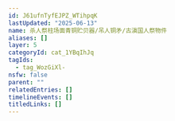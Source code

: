```yaml
---
id: J61ufnTyfEJPZ_WTihpqK
lastUpdated: "2025-06-13"
name: 杀人祭柱场面青铜贮贝器/吊人铜矛/古滇国人祭物件
aliases: []
layer: 5
categoryId: cat_1YBqIhJq
tagIds:
  - tag_WozGiXl-
nsfw: false
parent: ""
relatedEntries: []
timelineEvents: []
titledLinks: []
---
```


